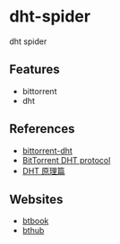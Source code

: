 # dht-spider
dht spider

## Features
- bittorrent
- dht

## References
- [bittorrent-dht](https://github.com/webtorrent/bittorrent-dht)
- [BitTorrent DHT protocol](http://www.bittorrent.org/beps/bep_0005.html)
- [DHT 原理篇](https://github.com/shiyanhui/dht/wiki/%E3%80%90%E4%B8%80%E6%AD%A5%E4%B8%80%E6%AD%A5%E6%95%99%E4%BD%A0%E5%86%99BT%E7%A7%8D%E5%AD%90%E5%97%85%E6%8E%A2%E5%99%A8%E3%80%91%E5%8E%9F%E7%90%86%E7%AF%87)

## Websites
- [btbook](http://www.btwhat.info)
- [bthub](http://bthub.io)
